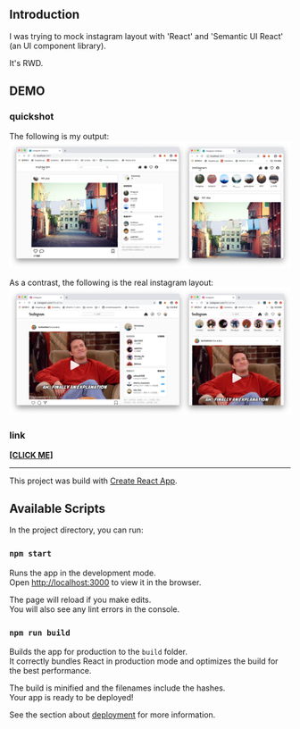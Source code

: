 ## Introduction

I was trying to mock instagram layout with 'React' and 'Semantic UI React' (an UI component library).

It's RWD.

## DEMO

### quickshot

The following is my output:
![igimitation](/demo/igimitation.png)

As a contrast, the following is the real instagram layout:
![igimitation_contrast](/demo/igimitation_contrast.png)

### link

[**[CLICK ME]**](https://j8453.github.io/React/igimitation.html)

--------------

This project was build with [Create React App](https://github.com/facebook/create-react-app).

## Available Scripts

In the project directory, you can run:

### `npm start`

Runs the app in the development mode.<br />
Open [http://localhost:3000](http://localhost:3000) to view it in the browser.

The page will reload if you make edits.<br />
You will also see any lint errors in the console.


### `npm run build`

Builds the app for production to the `build` folder.<br />
It correctly bundles React in production mode and optimizes the build for the best performance.

The build is minified and the filenames include the hashes.<br />
Your app is ready to be deployed!

See the section about [deployment](https://facebook.github.io/create-react-app/docs/deployment) for more information.

